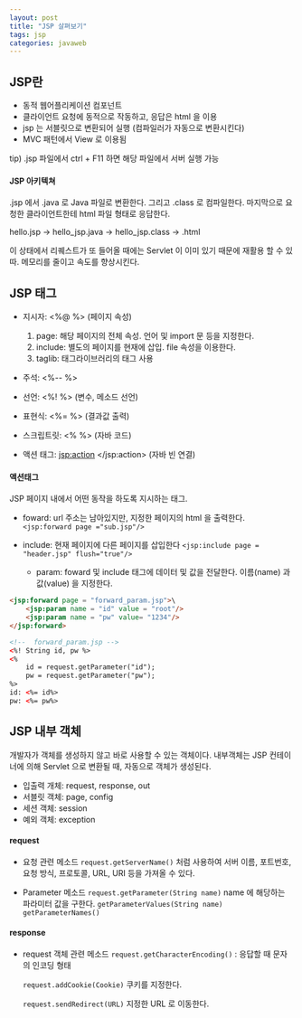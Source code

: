 ```yaml
---
layout: post
title: "JSP 살펴보기"
tags: jsp
categories: javaweb
---
```


## JSP란

- 동적 웹어플리케이션 컴포넌트
- 클라이언트 요청에 동적으로 작동하고, 응답은 html 을 이용
- jsp 는 서블릿으로 변환되어 실행 (컴파일러가 자동으로 변환시킨다)
- MVC 패턴에서 View 로 이용됨

tip) .jsp 파일에서 ctrl  + F11 하면 해당 파일에서 서버 실행 가능

#### JSP 아키텍쳐

.jsp 에서 .java 로 Java 파일로 변환한다. 그리고 .class 로 컴파일한다. 마지막으로 요청한 클라이언트한테 html 파일 형태로 응답한다.

hello.jsp -> hello_jsp.java -> hello_jsp.class -> .html

이 상태에서 리퀘스트가 또 들어올 때에는 Servlet 이 이미 있기 때문에 재활용 할 수 있따. 메모리를 줄이고 속도를 향상시킨다.

## JSP 태그

* 지시자: <%@        %> (페이지 속성)
  1. page: 해당 페이지의 전체 속성. 언어 및 import 문 등을 지정한다.
  2. include: 별도의 페이지를 현재에 삽입. file 속성을 이용한다.
  3. taglib: 태그라이브러리의 태그 사용

* 주석: <%--        %>
* 선언: <%!        %> (변수, 메소드 선언)
* 표현식: <%=        %> (결과값 출력)
* 스크립트릿: <%        %> (자바 코드)
* 액션 태그: <jsp:action>         </jsp:action> (자바 빈 연결)


#### 액션태그

JSP 페이지 내에서 어떤 동작을 하도록 지시하는 태그.

* foward: url 주소는 남아있지만, 지정한 페이지의 html 을 출력한다.
 	`<jsp:forward page ="sub.jsp"/>`

* include: 현재 페이지에 다른 페이지를 삽입한다
	`<jsp:include page = "header.jsp" flush="true"/>`

	* param: foward 및 include 태그에 데이터 및 값을 전달한다. 이름(name) 과 값(value) 을 지정한다.

```html
<jsp:forward page = "forward_param.jsp">\
	<jsp:param name = "id" value = "root"/>
	<jsp:param name = "pw" value= "1234"/>
</jsp:forward>
```

```html
<!--  forward_param.jsp -->
<%! String id, pw %>
<%
	id = request.getParameter("id");
	pw = request.getParameter("pw");
%>
id: <%= id%>
pw: <%= pw%>
```


## JSP 내부 객체

개발자가 객체를 생성하지 않고 바로 사용할 수 있는 객체이다. 내부객체는 JSP 컨테이너에 의해 Servlet 으로 변환될 때, 자동으로 객체가 생성된다.

* 입출력 개체: request, response, out
* 서블릿 객체: page, config
* 세션 객체: session
* 예외 객체: exception

#### request

* 요청 관련 메소드
  `request.getServerName()` 처럼 사용하여 서버 이름, 포트번호, 요청 방식, 프로토콜, URL, URI 등을 가져올 수 있다.

* Parameter 메소드
  `request.getParameter(String name)` name 에 해당하는 파라미터 값을 구한다. `getParameterValues(String name)` `getParameterNames()`


#### response

* request 객체 관련 메소드
  `request.getCharacterEncoding()` : 응답할 때 문자의 인코딩 형태

  `request.addCookie(Cookie)` 쿠키를 지정한다.

  `request.sendRedirect(URL)` 지정한 URL 로 이동한다.
